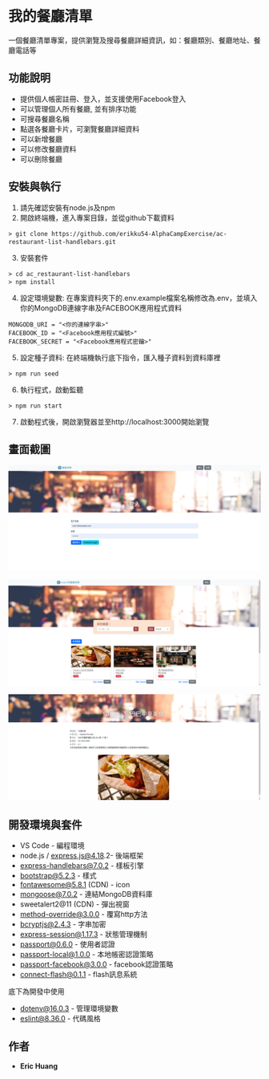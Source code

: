 # 我的餐廳清單

一個餐廳清單專案，提供瀏覽及搜尋餐廳詳細資訊，如：餐廳類別、餐廳地址、餐廳電話等

## 功能說明

* 提供個人帳密註冊、登入，並支援使用Facebook登入
* 可以管理個人所有餐廳, 並有排序功能
* 可搜尋餐廳名稱
* 點選各餐廳卡片，可瀏覽餐廳詳細資料
* 可以新增餐廳
* 可以修改餐廳資料
* 可以刪除餐廳


## 安裝與執行

1. 請先確認安裝有node.js及npm
2. 開啟終端機，進入專案目錄，並從github下載資料

```
> git clone https://github.com/erikku54-AlphaCampExercise/ac-restaurant-list-handlebars.git
```

3. 安裝套件

```
> cd ac_restaurant-list-handlebars
> npm install
```

4. 設定環境變數: 在專案資料夾下的.env.example檔案名稱修改為.env，並填入你的MongoDB連線字串及FACEBOOK應用程式資料
```
MONGODB_URI = "<你的連線字串>"
FACEBOOK_ID = "<Facebook應用程式編號>"
FACEBOOK_SECRET = "<Facebook應用程式密鑰>"

```

5. 設定種子資料: 在終端機執行底下指令，匯入種子資料到資料庫裡
```
> npm run seed

```

6. 執行程式，啟動監聽

```
> npm run start
```

7. 啟動程式後，開啟瀏覽器並至http://localhost:3000開始瀏覽

## 畫面截圖

![screenshot-3](./screenshoots/screenshot-3.png)

![screenshot-4](./screenshoots/screenshot-4.png)

![screenshot-5](./screenshoots/screenshot-5.png)

## 開發環境與套件

* VS Code - 編程環境
* node.js / express.js@4.18.2- 後端框架
* express-handlebars@7.0.2 - 樣板引擎
* bootstrap@5.2.3 - 樣式
* fontawesome@5.8.1 (CDN) - icon
* mongoose@7.0.2 - 連結MongoDB資料庫
* sweetalert2@11 (CDN) - 彈出視窗
* method-override@3.0.0 - 覆寫http方法
* bcryptjs@2.4.3 - 字串加密
* express-session@1.17.3 - 狀態管理機制
* passport@0.6.0 - 使用者認證
* passport-local@1.0.0 - 本地帳密認證策略
* passport-facebook@3.0.0 - facebook認證策略
* connect-flash@0.1.1 - flash訊息系統

底下為開發中使用
* dotenv@16.0.3 - 管理環境變數
* eslint@8.36.0 - 代碼風格

## 作者

* **Eric Huang** 